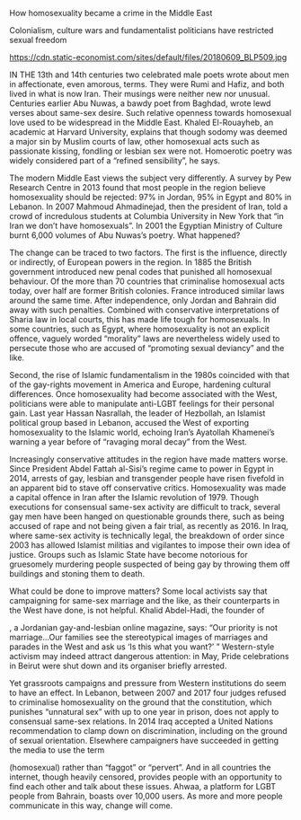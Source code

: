 How homosexuality became a crime in the Middle East

Colonialism, culture wars and fundamentalist politicians have restricted sexual freedom

https://cdn.static-economist.com/sites/default/files/20180609_BLP509.jpg

IN THE 13th and 14th centuries two celebrated male poets wrote about men in affectionate, even amorous, terms. They were Rumi and Hafiz, and both lived in what is now Iran. Their musings were neither new nor unusual. Centuries earlier Abu Nuwas, a bawdy poet from Baghdad, wrote lewd verses about same-sex desire. Such relative openness towards homosexual love used to be widespread in the Middle East. Khaled El-Rouayheb, an academic at Harvard University, explains that though sodomy was deemed a major sin by Muslim courts of law, other homosexual acts such as passionate kissing, fondling or lesbian sex were not. Homoerotic poetry was widely considered part of a “refined sensibility”, he says. 

The modern Middle East views the subject very differently. A survey by Pew Research Centre in 2013 found that most people in the region believe homosexuality should be rejected: 97% in Jordan, 95% in Egypt and 80% in Lebanon. In 2007 Mahmoud Ahmadinejad, then the president of Iran, told a crowd of incredulous students at Columbia University in New York that “in Iran we don’t have homosexuals”. In 2001 the Egyptian Ministry of Culture burnt 6,000 volumes of Abu Nuwas’s poetry. What happened?

The change can be traced to two factors. The first is the influence, directly or indirectly, of European powers in the region. In 1885 the British government introduced new penal codes that punished all homosexual behaviour. Of the more than 70 countries that criminalise homosexual acts today, over half are former British colonies. France introduced similar laws around the same time. After independence, only Jordan and Bahrain did away with such penalties. Combined with conservative interpretations of Sharia law in local courts, this has made life tough for homosexuals. In some countries, such as Egypt, where homosexuality is not an explicit offence, vaguely worded “morality” laws are nevertheless widely used to persecute those who are accused of “promoting sexual deviancy” and the like.

Second, the rise of Islamic fundamentalism in the 1980s coincided with that of the gay-rights movement in America and Europe, hardening cultural differences. Once homosexuality had become associated with the West, politicians were able to manipulate anti-LGBT feelings for their personal gain. Last year Hassan Nasrallah, the leader of Hezbollah, an Islamist political group based in Lebanon, accused the West of exporting homosexuality to the Islamic world, echoing Iran’s Ayatollah Khamenei’s warning a year before of “ravaging moral decay” from the West. 

Increasingly conservative attitudes in the region have made matters worse. Since President Abdel Fattah al-Sisi’s regime came to power in Egypt in 2014, arrests of gay, lesbian and transgender people have risen fivefold in an apparent bid to stave off conservative critics. Homosexuality was made a capital offence in Iran after the Islamic revolution of 1979. Though executions for consensual same-sex activity are difficult to track, several gay men have been hanged on questionable grounds there, such as being accused of rape and not being given a fair trial, as recently as 2016. In Iraq, where same-sex activity is technically legal, the breakdown of order since 2003 has allowed Islamist militias and vigilantes to impose their own idea of justice. Groups such as Islamic State have become notorious for gruesomely murdering people suspected of being gay by throwing them off buildings and stoning them to death. 

What could be done to improve matters? Some local activists say that campaigning for same-sex marriage and the like, as their counterparts in the West have done, is not helpful. Khalid Abdel-Hadi, the founder of 

, a Jordanian gay-and-lesbian online magazine, says: “Our priority is not marriage...Our families see the stereotypical images of marriages and parades in the West and ask us ‘Is this what you want?’ ” Western-style activism may indeed attract dangerous attention: in May, Pride celebrations in Beirut were shut down and its organiser briefly arrested. 

Yet grassroots campaigns and pressure from Western institutions do seem to have an effect. In Lebanon, between 2007 and 2017 four judges refused to criminalise homosexuality on the ground that the constitution, which punishes “unnatural sex” with up to one year in prison, does not apply to consensual same-sex relations. In 2014 Iraq accepted a United Nations recommendation to clamp down on discrimination, including on the ground of sexual orientation. Elsewhere campaigners have succeeded in getting the media to use the term 

 (homosexual) rather than “faggot” or “pervert”. And in all countries the internet, though heavily censored, provides people with an opportunity to find each other and talk about these issues. Ahwaa, a platform for LGBT people from Bahrain, boasts over 10,000 users. As more and more people communicate in this way, change will come. 